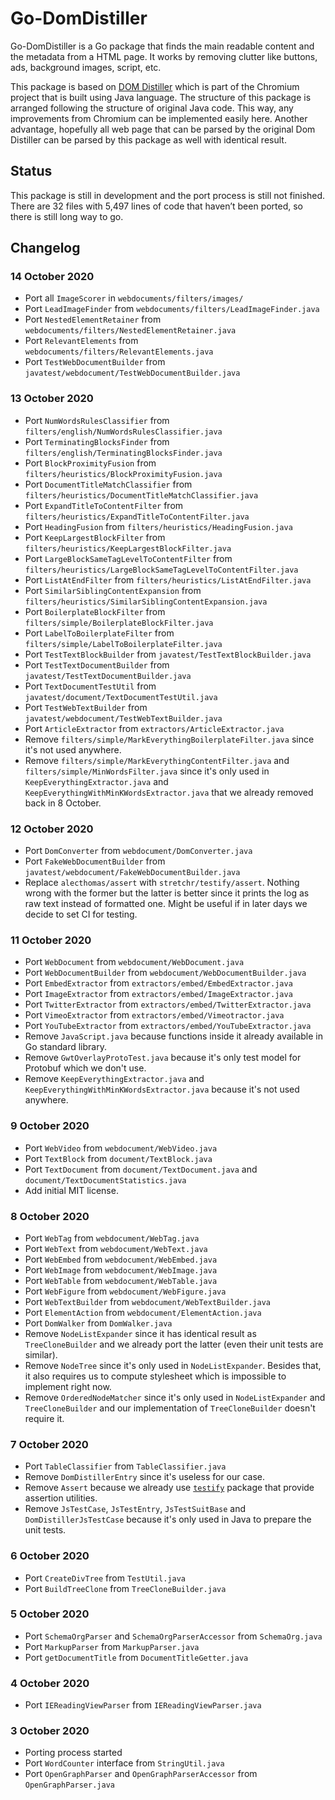 # Go-DomDistiller

Go-DomDistiller is a Go package that finds the main readable content and the metadata from a HTML page. It works by removing clutter like buttons, ads, background images, script, etc.

This package is based on [DOM Distiller][0] which is part of the Chromium project that is built using Java language. The structure of this package is arranged following the structure of original Java code. This way, any improvements from Chromium can be implemented easily here. Another advantage, hopefully all web page that can be parsed by the original Dom Distiller can be parsed by this package as well with identical result.

## Status

This package is still in development and the port process is still not finished. There are 32 files with 5,497 lines of code that haven’t been ported, so there is still long way to go.

## Changelog

### 14 October 2020

- Port all `ImageScorer` in `webdocuments/filters/images/`
- Port `LeadImageFinder` from `webdocuments/filters/LeadImageFinder.java`
- Port `NestedElementRetainer` from `webdocuments/filters/NestedElementRetainer.java`
- Port `RelevantElements` from `webdocuments/filters/RelevantElements.java`
- Port `TestWebDocumentBuilder` from `javatest/webdocument/TestWebDocumentBuilder.java`

### 13 October 2020

- Port `NumWordsRulesClassifier` from `filters/english/NumWordsRulesClassifier.java`
- Port `TerminatingBlocksFinder` from `filters/english/TerminatingBlocksFinder.java`
- Port `BlockProximityFusion` from `filters/heuristics/BlockProximityFusion.java`
- Port `DocumentTitleMatchClassifier` from `filters/heuristics/DocumentTitleMatchClassifier.java`
- Port `ExpandTitleToContentFilter` from `filters/heuristics/ExpandTitleToContentFilter.java`
- Port `HeadingFusion` from `filters/heuristics/HeadingFusion.java`
- Port `KeepLargestBlockFilter` from `filters/heuristics/KeepLargestBlockFilter.java`
- Port `LargeBlockSameTagLevelToContentFilter` from `filters/heuristics/LargeBlockSameTagLevelToContentFilter.java`
- Port `ListAtEndFilter` from `filters/heuristics/ListAtEndFilter.java`
- Port `SimilarSiblingContentExpansion` from `filters/heuristics/SimilarSiblingContentExpansion.java`
- Port `BoilerplateBlockFilter` from `filters/simple/BoilerplateBlockFilter.java`
- Port `LabelToBoilerplateFilter` from `filters/simple/LabelToBoilerplateFilter.java`
- Port `TestTextBlockBuilder` from `javatest/TestTextBlockBuilder.java`
- Port `TestTextDocumentBuilder` from `javatest/TestTextDocumentBuilder.java`
- Port `TextDocumentTestUtil` from `javatest/document/TextDocumentTestUtil.java`
- Port `TestWebTextBuilder` from `javatest/webdocument/TestWebTextBuilder.java`
- Port `ArticleExtractor` from `extractors/ArticleExtractor.java`
- Remove `filters/simple/MarkEverythingBoilerplateFilter.java` since it's not used anywhere.
- Remove `filters/simple/MarkEverythingContentFilter.java` and `filters/simple/MinWordsFilter.java` since it's only used in `KeepEverythingExtractor.java` and `KeepEverythingWithMinKWordsExtractor.java` that we already removed back in 8 October.

### 12 October 2020

- Port `DomConverter` from `webdocument/DomConverter.java`
- Port `FakeWebDocumentBuilder` from `javatest/webdocument/FakeWebDocumentBuilder.java`
- Replace `alecthomas/assert` with `stretchr/testify/assert`. Nothing wrong with the former but the latter is better since it prints the log as raw text instead of formatted one. Might be useful if in later days we decide to set CI for testing.

### 11 October 2020

- Port `WebDocument` from `webdocument/WebDocument.java`
- Port `WebDocumentBuilder` from `webdocument/WebDocumentBuilder.java`
- Port `EmbedExtractor` from `extractors/embed/EmbedExtractor.java`
- Port `ImageExtractor` from `extractors/embed/ImageExtractor.java`
- Port `TwitterExtractor` from `extractors/embed/TwitterExtractor.java`
- Port `VimeoExtractor` from `extractors/embed/Vimeotractor.java`
- Port `YouTubeExtractor` from `extractors/embed/YouTubeExtractor.java`
- Remove `JavaScript.java` because functions inside it already available in Go standard library.
- Remove `GwtOverlayProtoTest.java` because it's only test model for Protobuf which we don't use.
- Remove `KeepEverythingExtractor.java` and `KeepEverythingWithMinKWordsExtractor.java` because it's not used anywhere.

### 9 October 2020

- Port `WebVideo` from `webdocument/WebVideo.java`
- Port `TextBlock` from `document/TextBlock.java`
- Port `TextDocument` from `document/TextDocument.java` and `document/TextDocumentStatistics.java`
- Add initial MIT license.

### 8 October 2020

- Port `WebTag` from `webdocument/WebTag.java`
- Port `WebText` from `webdocument/WebText.java`
- Port `WebEmbed` from `webdocument/WebEmbed.java`
- Port `WebImage` from `webdocument/WebImage.java`
- Port `WebTable` from `webdocument/WebTable.java`
- Port `WebFigure` from `webdocument/WebFigure.java`
- Port `WebTextBuilder` from `webdocument/WebTextBuilder.java`
- Port `ElementAction` from `webdocument/ElementAction.java`
- Port `DomWalker` from `DomWalker.java`
- Remove `NodeListExpander` since it has identical result as `TreeCloneBuilder` and we already port the latter (even their unit tests are similar).
- Remove `NodeTree` since it's only used in `NodeListExpander`. Besides that, it also requires us to compute stylesheet which is impossible to implement right now.
- Remove `OrderedNodeMatcher` since it's only used in `NodeListExpander` and `TreeCloneBuilder` and our implementation of `TreeCloneBuilder` doesn't require it.

### 7 October 2020

- Port `TableClassifier` from `TableClassifier.java`
- Remove `DomDistillerEntry` since it's useless for our case.
- Remove `Assert` because we already use [`testify`][1] package that provide assertion utilities.
- Remove `JsTestCase`, `JsTestEntry`, `JsTestSuitBase` and `DomDistillerJsTestCase` because it's only used in Java to prepare the unit tests.

### 6 October 2020

- Port `CreateDivTree` from `TestUtil.java`
- Port `BuildTreeClone` from `TreeCloneBuilder.java`

### 5 October 2020

- Port `SchemaOrgParser` and `SchemaOrgParserAccessor` from `SchemaOrg.java`
- Port `MarkupParser` from `MarkupParser.java`
- Port `getDocumentTitle` from `DocumentTitleGetter.java`

### 4 October 2020

- Port `IEReadingViewParser` from `IEReadingViewParser.java`

### 3 October 2020

- Porting process started
- Port `WordCounter` interface from `StringUtil.java`
- Port `OpenGraphParser` and `OpenGraphParserAccessor` from `OpenGraphParser.java`

[0]: https://chromium.googlesource.com/chromium/dom-distiller
[1]: https://github.com/stretchr/testify